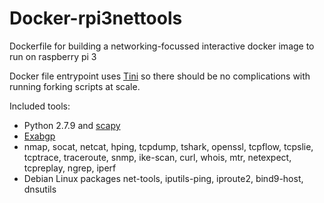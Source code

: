 # Docker-rpi3nettools
Dockerfile for building a networking-focussed interactive docker image to run on raspberry pi 3

Docker file entrypoint uses [Tini](https://github.com/krallin/tini) so there should be no complications with running forking scripts at scale.

Included tools:

* Python 2.7.9 and [scapy](http://www.secdev.org/projects/scapy/)
* [Exabgp](https://github.com/Exa-Networks/exabgp)
* nmap, socat, netcat, hping, tcpdump, tshark, openssl, tcpflow, tcpslie, tcptrace, traceroute, snmp, ike-scan, curl, whois, mtr, netexpect, tcpreplay, ngrep, iperf
* Debian Linux packages net-tools, iputils-ping, iproute2, bind9-host, dnsutils
